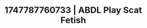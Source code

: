 ---
categories:
- ASMR tingles
- Erotic adventure
- Cosmic sensuality
- Queer kinks
- POV erotica
image: /assets/images/1747787760733.jpg
layout: post
seo:
  description: Featured content with exclusive ABDL Play, Scat Fetish. HD images available.
  keywords: ABDL Play, Scat Fetish
  og_image: /assets/images/1747787760733.jpg
  schema_type: VisualArtwork
tags:
- ABDL Play
- '#1747787760733'
- Scat Fetish
title: 1747787760733 | ABDL Play Scat Fetish
---